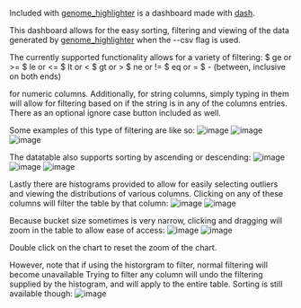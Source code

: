 Included with [genome_highlighter](https://github.com/nowling-lab/enhancer-dissection) is a dashboard made with [dash](https://plotly.com/).

This dashboard allows for the easy sorting, filtering and viewing of the data generated by [genome_highlighter](https://github.com/nowling-lab/enhancer-dissection) when the --csv flag is used. 

The currently supported functionality allows for a variety of filtering:
	$  ge or >=
	$  le or <=
	$  lt or <
	$  gt or >
	$  ne or !=
	$  eq or =
	$ - (between, inclusive on both ends)

for numeric columns. Additionally, for string columns, simply typing in them will allow for filtering based on if the string is in any of the columns entries. There as an optional ignore case button included as well. 

Some examples of this type of filtering are like so:
![image](https://github.com/nowling-lab/enhancer-dissection/assets/40255508/4d4b16d9-e91b-4226-be5e-5847f056eb81)
![image](https://github.com/nowling-lab/enhancer-dissection/assets/40255508/1a386e64-38cc-42d6-9c9c-640009117a15)
![image](https://github.com/nowling-lab/enhancer-dissection/assets/40255508/d3d90d74-e862-4825-a305-8f561d70786d)

The datatable also supports sorting by ascending or descending:
![image](https://github.com/nowling-lab/enhancer-dissection/assets/40255508/91df0397-3a2d-478c-8e4a-22a51ceb903e)
![image](https://github.com/nowling-lab/enhancer-dissection/assets/40255508/75a040d8-ecec-442a-b410-b746f487778b)
![image](https://github.com/nowling-lab/enhancer-dissection/assets/40255508/fd0676f5-c59b-449f-b11a-340601157cb0)

Lastly there are histograms provided to allow for easily selecting outliers and viewing the distributions of various columns. Clicking on any of these columns will filter the table by that column:
![image](https://github.com/nowling-lab/enhancer-dissection/assets/40255508/d18bdd57-ba8d-4387-ae98-5140c2d9d249)
![image](https://github.com/nowling-lab/enhancer-dissection/assets/40255508/697cef5b-1ad6-4278-9d63-7711787bbc40)

Because bucket size sometimes is very narrow, clicking and dragging will zoom in the table to allow ease of access:
![image](https://github.com/nowling-lab/enhancer-dissection/assets/40255508/78f354da-ed5d-4646-b743-5d8523eb026d)
![image](https://github.com/nowling-lab/enhancer-dissection/assets/40255508/a4069ef4-2390-4525-906c-423b9ce64419)

Double click on the chart to reset the zoom of the chart.

However, note that if using the historgram to filter, normal filtering will become unavailable Trying to filter any column will undo the filtering supplied by the histogram, and will apply to the entire table. Sorting is still available though:
![image](https://github.com/nowling-lab/enhancer-dissection/assets/40255508/6b6ee9e3-06e4-4a8b-aa4b-f7351f4dd4a5)

